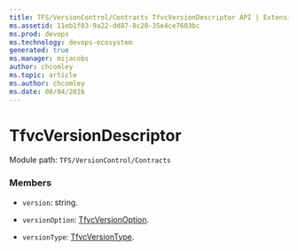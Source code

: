 ```yaml
---
title: TFS/VersionControl/Contracts TfvcVersionDescriptor API | Extensions for Azure DevOps Services
ms.assetid: 11eb1f03-9a22-dd87-8c20-35e4ce7603bc
ms.prod: devops
ms.technology: devops-ecosystem
generated: true
ms.manager: mijacobs
author: chcomley
ms.topic: article
ms.author: chcomley
ms.date: 08/04/2016
---
```


# TfvcVersionDescriptor

Module path: `TFS/VersionControl/Contracts`


### Members

* `version`: string. 

* `versionOption`: [TfvcVersionOption](../../../TFS/VersionControl/Contracts/TfvcVersionOption.md). 

* `versionType`: [TfvcVersionType](../../../TFS/VersionControl/Contracts/TfvcVersionType.md). 

